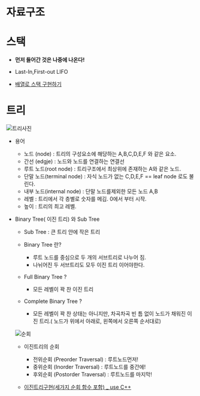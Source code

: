 # 자료구조


# 스택

+ **먼저 들어간 것은 나중에 나온다!**
+  Last-In,First-out   LIFO


+ [배열로 스택 구현하기](https://github.com/Hyeongwon-up/Algorithm-DataStructure/tree/HW/%EC%9E%90%EB%A3%8C%EA%B5%AC%EC%A1%B0%EC%A0%95%EB%A6%AC/Stack)

# 트리


![트리사진](https://user-images.githubusercontent.com/61967790/104779455-7e598500-57c2-11eb-8eea-7ef7dfd95fd0.png)

- 용어
    - 노드 (node) : 트리의 구성요소에 해당하는 A,B,C,D,E,F 와 같은  요소.
    - 간선 (edgje) : 노드와 노드를 연결하는 연결선
    - 루트 노드(root node) : 트리구조에서 최상위에 존재하는 A와 같은 노드.
    - 단말 노드(terminal node) : 자식 노드가 없는 C,D,E,F == leaf node 로도 불린다.
    - 내부 노드(internal node) : 단말 노드를제외한 모든 노드 A,B
    - 레벨 : 트리에서 각 층별로 숫자를 메김. 0에서 부터 시작.
    - 높이 : 트리의 최고 레벨.

-  Binary Tree( 이진 트리) 와 Sub Tree
    - Sub Tree : 큰 트리 안에 작은 트리
    
    - Binary Tree 란?
        - 루트 노드를 중심으로 두 개의 서브트리로 나누어 짐.
        - 나뉘어진 두 서브트리도 모두 이진 트리 이어야한다.
        
    - Full Binary Tree ?
        - 모든 레벨이 꽉 찬 이진 트리
    
    - Complete Binary Tree ?
        - 모든 레벨이 꽉 찬 상태는 아니지만, 차곡차곡 빈 틈 없이 노드가 채워진 이진 트리.( 노드가 위에서 아래로, 왼쪽에서 오른쪽 순서대로)
    
    
    ![순회](https://user-images.githubusercontent.com/61967790/104784367-78b46d00-57cb-11eb-8fad-9f0f3d7b8775.png)
    
    - 이진트리의 순회
   

        - 전위순회 (Preorder Traversal) : 루트노드먼저!
        - 중위순회 (Inorder Traversal) : 루트노드를 중간에!
        - 후외순회 (Postorder Traversal) : 루트노드를 마지막!
    
    
    - [이진트리구현(세가지 순회 함수 포함) _  use C++](https://github.com/Hyeongwon-up/Algorithm-DataStructure/blob/HW/%EC%9E%90%EB%A3%8C%EA%B5%AC%EC%A1%B0%EC%A0%95%EB%A6%AC/%EC%9D%B4%EC%A7%84%ED%8A%B8%EB%A6%AC%EA%B5%AC%ED%98%84/main.cpp) 
        
        


